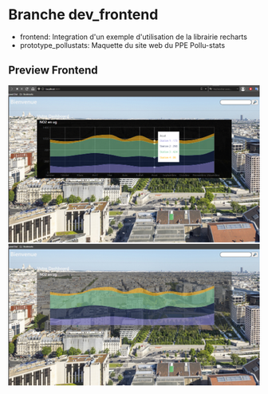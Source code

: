# Branche dev_frontend

* frontend: Integration d'un exemple d'utilisation de la librairie recharts
* prototype_pollustats: Maquette du site web du PPE Pollu-stats

## Preview Frontend

![](preview/1.png)
![](preview/2.png)
